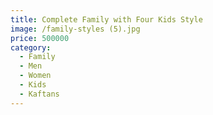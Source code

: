 ```yaml
---
title: Complete Family with Four Kids Style
image: /family-styles (5).jpg
price: 500000
category:
  - Family
  - Men
  - Women
  - Kids
  - Kaftans
---
```


